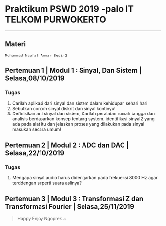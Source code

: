 # Praktikum PSWD 2019 -palo IT TELKOM PURWOKERTO

---

## Materi

`Muhammad Naufal Ammar Sesi-2`

## Pertemuan 1 | Modul 1 : Sinyal, Dan Sistem | Selasa,08/10/2019

### Tugas

1. Carilah aplikasi dari sinyal dan sistem dalam kehidupan sehari hari
2. Sebutkan contoh sinyal diskrit dan sinyal kontinyu!
3. Definisikan arti sinyal dan sistem, Carilah peralatan rumah tangga dan analisis berdasarkan konsep tentang system. identifikasi sinyal2 yang ada pada alat itu dan jelaskan proses yang dilakukan pada sinyal masukan secara umum!

## Pertemuan 2 | Modul 2 : ADC dan DAC	| Selasa,22/10/2019

### Tugas
1. Mengapa sinyal audio harus didengarkan pada frekuensi 8000 Hz agar terddengan seperti suara aslinya?


## Pertemuan 3 | Modul 3 : Transformasi Z dan Transformasi Fourier | Selasa,25/11/2019


> Happy Enjoy Ngoprek ~
